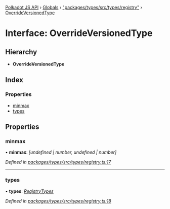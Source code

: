 [Polkadot JS API](../README.md) › [Globals](../globals.md) › ["packages/types/src/types/registry"](../modules/_packages_types_src_types_registry_.md) › [OverrideVersionedType](_packages_types_src_types_registry_.overrideversionedtype.md)

# Interface: OverrideVersionedType

## Hierarchy

* **OverrideVersionedType**

## Index

### Properties

* [minmax](_packages_types_src_types_registry_.overrideversionedtype.md#minmax)
* [types](_packages_types_src_types_registry_.overrideversionedtype.md#types)

## Properties

###  minmax

• **minmax**: *[undefined | number, undefined | number]*

*Defined in [packages/types/src/types/registry.ts:17](https://github.com/polkadot-js/api/blob/3d67b75059/packages/types/src/types/registry.ts#L17)*

___

###  types

• **types**: *[RegistryTypes](../modules/_packages_types_src_types_registry_.md#registrytypes)*

*Defined in [packages/types/src/types/registry.ts:18](https://github.com/polkadot-js/api/blob/3d67b75059/packages/types/src/types/registry.ts#L18)*
